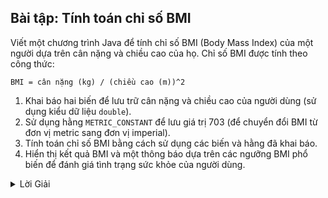 ## Bài tập: Tính toán chỉ số BMI

Viết một chương trình Java để tính chỉ số BMI (Body Mass Index) của một người dựa trên cân nặng và chiều cao của họ. Chỉ số BMI được tính theo công thức:

```
BMI = cân nặng (kg) / (chiều cao (m))^2
```

1. Khai báo hai biến để lưu trữ cân nặng và chiều cao của người dùng (sử dụng kiểu dữ liệu `double`).
2. Sử dụng hằng `METRIC_CONSTANT` để lưu giá trị 703 (để chuyển đổi BMI từ đơn vị metric sang đơn vị imperial).
3. Tính toán chỉ số BMI bằng cách sử dụng các biến và hằng đã khai báo.
4. Hiển thị kết quả BMI và một thông báo dựa trên các ngưỡng BMI phổ biến để đánh giá tình trạng sức khỏe của người dùng.


<details>
  <summary>Lời Giải</summary>

Dưới đây là một ví dụ về cách bạn có thể thực hiện bài tập này:

```java
public class BMICalculator {
    public static void main(String[] args) {
        double weight = 70.0; // Cân nặng (kg)
        double height = 1.75; // Chiều cao (m)
        final double METRIC_CONSTANT = 703.0; // Hằng số chuyển đổi

        double bmi = weight / (height * height);
        double imperialBMI = bmi * METRIC_CONSTANT;

        System.out.println("Chỉ số BMI của bạn là: " + imperialBMI);

        if (imperialBMI < 18.5) {
            System.out.println("Bạn có thể bị thiếu cân.");
        } else if (imperialBMI >= 18.5 && imperialBMI < 24.9) {
            System.out.println("Bạn có trọng lượng bình thường.");
        } else if (imperialBMI >= 25.0 && imperialBMI < 29.9) {
            System.out.println("Bạn có thể bị thừa cân.");
        } else {
            System.out.println("Bạn có thể bị béo phì.");
        }
    }
}
```

Hãy tạo một file Java với tên `BMICalculator.java` và thực hiện bài tập theo ví dụ trên. Bạn có thể điều chỉnh giá trị của `weight` và `height` để kiểm tra kết quả với các giá trị khác nhau.

</details>